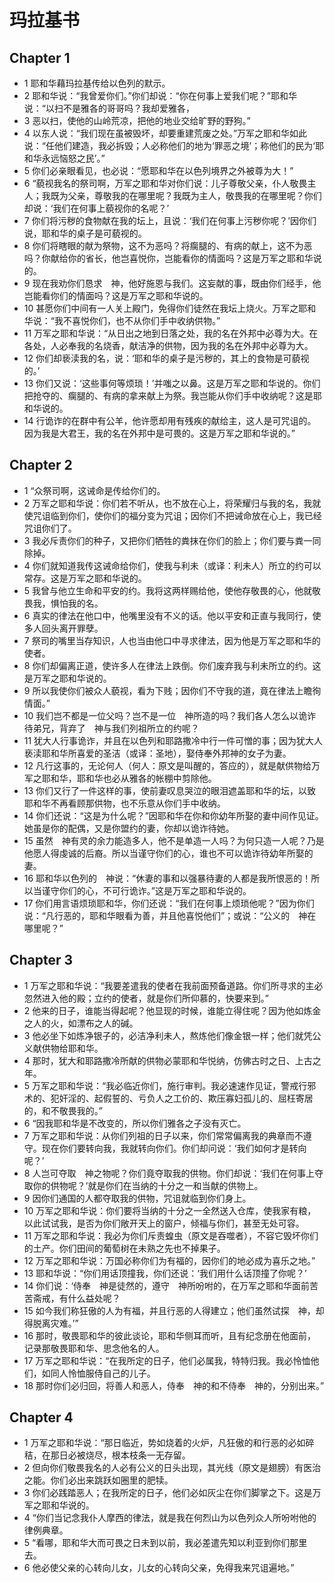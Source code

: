 # 玛拉基书
## Chapter 1
- 1 耶和华藉玛拉基传给以色列的默示。
- 2 耶和华说：“我曾爱你们。”你们却说：“你在何事上爱我们呢？”耶和华说：“以扫不是雅各的哥哥吗？我却爱雅各，
- 3 恶以扫，使他的山岭荒凉，把他的地业交给旷野的野狗。”
- 4 以东人说：“我们现在虽被毁坏，却要重建荒废之处。”万军之耶和华如此说：“任他们建造，我必拆毁；人必称他们的地为‘罪恶之境’；称他们的民为‘耶和华永远恼怒之民’。”
- 5 你们必亲眼看见，也必说：“愿耶和华在以色列境界之外被尊为大！”
- 6 “藐视我名的祭司啊，万军之耶和华对你们说：儿子尊敬父亲，仆人敬畏主人；我既为父亲，尊敬我的在哪里呢？我既为主人，敬畏我的在哪里呢？你们却说：‘我们在何事上藐视你的名呢？’
- 7 你们将污秽的食物献在我的坛上，且说：‘我们在何事上污秽你呢？’因你们说，耶和华的桌子是可藐视的。
- 8 你们将瞎眼的献为祭物，这不为恶吗？将瘸腿的、有病的献上，这不为恶吗？你献给你的省长，他岂喜悦你，岂能看你的情面吗？这是万军之耶和华说的。
- 9 现在我劝你们恳求　神，他好施恩与我们。这妄献的事，既由你们经手，他岂能看你们的情面吗？这是万军之耶和华说的。
- 10 甚愿你们中间有一人关上殿门，免得你们徒然在我坛上烧火。万军之耶和华说：“我不喜悦你们，也不从你们手中收纳供物。”
- 11 万军之耶和华说：“从日出之地到日落之处，我的名在外邦中必尊为大。在各处，人必奉我的名烧香，献洁净的供物，因为我的名在外邦中必尊为大。
- 12 你们却亵渎我的名，说：‘耶和华的桌子是污秽的，其上的食物是可藐视的。’
- 13 你们又说：‘这些事何等烦琐！’并嗤之以鼻。这是万军之耶和华说的。你们把抢夺的、瘸腿的、有病的拿来献上为祭。我岂能从你们手中收纳呢？这是耶和华说的。
- 14 行诡诈的在群中有公羊，他许愿却用有残疾的献给主，这人是可咒诅的。因为我是大君王，我的名在外邦中是可畏的。这是万军之耶和华说的。”
## Chapter 2
- 1 “众祭司啊，这诫命是传给你们的。
- 2 万军之耶和华说：你们若不听从，也不放在心上，将荣耀归与我的名，我就使咒诅临到你们，使你们的福分变为咒诅；因你们不把诫命放在心上，我已经咒诅你们了。
- 3 我必斥责你们的种子，又把你们牺牲的粪抹在你们的脸上；你们要与粪一同除掉。
- 4 你们就知道我传这诫命给你们，使我与利未（或译：利未人）所立的约可以常存。这是万军之耶和华说的。
- 5 我曾与他立生命和平安的约。我将这两样赐给他，使他存敬畏的心，他就敬畏我，惧怕我的名。
- 6 真实的律法在他口中，他嘴里没有不义的话。他以平安和正直与我同行，使多人回头离开罪孽。
- 7 祭司的嘴里当存知识，人也当由他口中寻求律法，因为他是万军之耶和华的使者。
- 8 你们却偏离正道，使许多人在律法上跌倒。你们废弃我与利未所立的约。这是万军之耶和华说的。
- 9 所以我使你们被众人藐视，看为下贱；因你们不守我的道，竟在律法上瞻徇情面。”
- 10 我们岂不都是一位父吗？岂不是一位　神所造的吗？我们各人怎么以诡诈待弟兄，背弃了　神与我们列祖所立的约呢？
- 11 犹大人行事诡诈，并且在以色列和耶路撒冷中行一件可憎的事；因为犹大人亵渎耶和华所喜爱的圣洁（或译：圣地），娶侍奉外邦神的女子为妻。
- 12 凡行这事的，无论何人（何人：原文是叫醒的，答应的），就是献供物给万军之耶和华，耶和华也必从雅各的帐棚中剪除他。
- 13 你们又行了一件这样的事，使前妻叹息哭泣的眼泪遮盖耶和华的坛，以致耶和华不再看顾那供物，也不乐意从你们手中收纳。
- 14 你们还说：“这是为什么呢？”因耶和华在你和你幼年所娶的妻中间作见证。她虽是你的配偶，又是你盟约的妻，你却以诡诈待她。
- 15 虽然　神有灵的余力能造多人，他不是单造一人吗？为何只造一人呢？乃是他愿人得虔诚的后裔。所以当谨守你们的心，谁也不可以诡诈待幼年所娶的妻。
- 16 耶和华以色列的　神说：“休妻的事和以强暴待妻的人都是我所恨恶的！所以当谨守你们的心，不可行诡诈。”这是万军之耶和华说的。
- 17 你们用言语烦琐耶和华，你们还说：“我们在何事上烦琐他呢？”因为你们说：“凡行恶的，耶和华眼看为善，并且他喜悦他们”；或说：“公义的　神在哪里呢？”
## Chapter 3
- 1 万军之耶和华说：“我要差遣我的使者在我前面预备道路。你们所寻求的主必忽然进入他的殿；立约的使者，就是你们所仰慕的，快要来到。”
- 2 他来的日子，谁能当得起呢？他显现的时候，谁能立得住呢？因为他如炼金之人的火，如漂布之人的碱。
- 3 他必坐下如炼净银子的，必洁净利未人，熬炼他们像金银一样；他们就凭公义献供物给耶和华。
- 4 那时，犹大和耶路撒冷所献的供物必蒙耶和华悦纳，仿佛古时之日、上古之年。
- 5 万军之耶和华说：“我必临近你们，施行审判。我必速速作见证，警戒行邪术的、犯奸淫的、起假誓的、亏负人之工价的、欺压寡妇孤儿的、屈枉寄居的，和不敬畏我的。”
- 6 “因我耶和华是不改变的，所以你们雅各之子没有灭亡。
- 7 万军之耶和华说：从你们列祖的日子以来，你们常常偏离我的典章而不遵守。现在你们要转向我，我就转向你们。你们却问说：‘我们如何才是转向呢？’
- 8 人岂可夺取　神之物呢？你们竟夺取我的供物。你们却说：‘我们在何事上夺取你的供物呢？’就是你们在当纳的十分之一和当献的供物上。
- 9 因你们通国的人都夺取我的供物，咒诅就临到你们身上。
- 10 万军之耶和华说：你们要将当纳的十分之一全然送入仓库，使我家有粮，以此试试我，是否为你们敞开天上的窗户，倾福与你们，甚至无处可容。
- 11 万军之耶和华说：我必为你们斥责蝗虫（原文是吞噬者），不容它毁坏你们的土产。你们田间的葡萄树在未熟之先也不掉果子。
- 12 万军之耶和华说：万国必称你们为有福的，因你们的地必成为喜乐之地。”
- 13 耶和华说：“你们用话顶撞我，你们还说：‘我们用什么话顶撞了你呢？’
- 14 你们说：‘侍奉　神是徒然的，遵守　神所吩咐的，在万军之耶和华面前苦苦斋戒，有什么益处呢？
- 15 如今我们称狂傲的人为有福，并且行恶的人得建立；他们虽然试探　神，却得脱离灾难。’”
- 16 那时，敬畏耶和华的彼此谈论，耶和华侧耳而听，且有纪念册在他面前，记录那敬畏耶和华、思念他名的人。
- 17 万军之耶和华说：“在我所定的日子，他们必属我，特特归我。我必怜恤他们，如同人怜恤服侍自己的儿子。
- 18 那时你们必归回，将善人和恶人，侍奉　神的和不侍奉　神的，分别出来。”
## Chapter 4
- 1 万军之耶和华说：“那日临近，势如烧着的火炉，凡狂傲的和行恶的必如碎秸，在那日必被烧尽，根本枝条一无存留。
- 2 但向你们敬畏我名的人必有公义的日头出现，其光线（原文是翅膀）有医治之能。你们必出来跳跃如圈里的肥犊。
- 3 你们必践踏恶人；在我所定的日子，他们必如灰尘在你们脚掌之下。这是万军之耶和华说的。
- 4 “你们当记念我仆人摩西的律法，就是我在何烈山为以色列众人所吩咐他的律例典章。
- 5 “看哪，耶和华大而可畏之日未到以前，我必差遣先知以利亚到你们那里去。
- 6 他必使父亲的心转向儿女，儿女的心转向父亲，免得我来咒诅遍地。”
